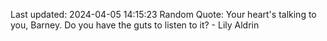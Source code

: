 Last updated: 2024-04-05 14:15:23
Random Quote: Your heart's talking to you, Barney. Do you have the guts to listen to it? - Lily Aldrin